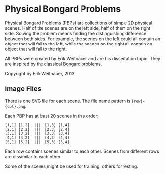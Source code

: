 # Physical Bongard Problems #

Physical Bongard Problems (PBPs) are collections of simple 2D physical scenes. Half of the scenes are on the left side, half of them on the right side. Solving the problem means finding the distinguishing difference between both sides. For example, the scenes on the left could all contain an object that will fall to the left, while the scenes on the right all contain an object that will fall to the right.

All PBPs were created by Erik Weitnauer and are his dissertation topic. They are inspired by the classical [Bongard problems](en.wikipedia.org/wiki/Bongard_problem).

Copyright by Erik Weitnauer, 2013.

## Image Files ##

There is one SVG file for each scene. The file name pattern is `{row}-{col}.png`.

Each PBP has at least 20 scenes in this order:

    [1,1] [1,2]  |||  [1,3] [1,4]
    [2,1] [2,2]  |||  [2,3] [2,4]
    [3,1] [3,2]  |||  [3,3] [3,4]
    [4,1] [4,2]  |||  [4,3] [4,4]
    [5,1] [5,2]  |||  [5,3] [5,4]

Each row contains scenes similar to each other. Scenes from different rows are dissimilar to each other.

Some of the scenes might be used for training, others for testing.